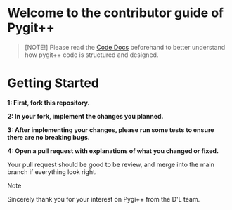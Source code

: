 # Welcome to the contributor guide of Pygit++

> [NOTE!]
> Please read the [Code Docs](codeDocs.md) beforehand to better 
> understand how pygit++ code is structured and designed.

# Getting Started

**1: First, fork this repository.**

**2: In your fork, implement the changes you planned.**

**3: After implementing your changes, please run some tests to ensure there are no breaking bugs.**

**4: Open a pull request with explanations of what you changed or fixed.**

Your pull request should be good to be review, and merge into the main branch
if everything look right.

>[!NOTE]
>
> Sincerely thank you for your interest on Pygi++
> from the D'L team.

